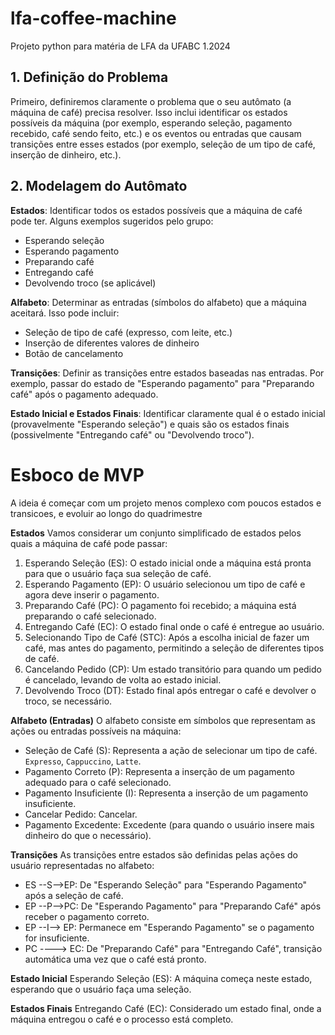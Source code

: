 # lfa-coffee-machine
Projeto python para matéria de LFA da UFABC 1.2024

## 1. Definição do Problema
Primeiro, definiremos claramente o problema que o seu autômato (a máquina de café) precisa resolver. Isso inclui identificar os estados possíveis da máquina (por exemplo, esperando seleção, pagamento recebido, café sendo feito, etc.) e os eventos ou entradas que causam transições entre esses estados (por exemplo, seleção de um tipo de café, inserção de dinheiro, etc.).

## 2. Modelagem do Autômato
**Estados**: Identificar todos os estados possíveis que a máquina de café pode ter. Alguns exemplos sugeridos pelo grupo:

- Esperando seleção
- Esperando pagamento
- Preparando café
- Entregando café
- Devolvendo troco (se aplicável)
  
**Alfabeto**: Determinar as entradas (símbolos do alfabeto) que a máquina aceitará. Isso pode incluir:

- Seleção de tipo de café (expresso, com leite, etc.)
- Inserção de diferentes valores de dinheiro
- Botão de cancelamento

**Transições**: Definir as transições entre estados baseadas nas entradas. Por exemplo, passar do estado de "Esperando pagamento" para "Preparando café" após o pagamento adequado.

**Estado Inicial e Estados Finais**: Identificar claramente qual é o estado inicial (provavelmente "Esperando seleção") e quais são os estados finais (possivelmente "Entregando café" ou "Devolvendo troco").

# Esboco de MVP
A ideia é começar com um projeto menos complexo com poucos estados e transicoes, e evoluir ao longo do quadrimestre

**Estados**
Vamos considerar um conjunto simplificado de estados pelos quais a máquina de café pode passar:

1. Esperando Seleção (ES): O estado inicial onde a máquina está pronta para que o usuário faça sua seleção de café.
2. Esperando Pagamento (EP): O usuário selecionou um tipo de café e agora deve inserir o pagamento.
3. Preparando Café (PC): O pagamento foi recebido; a máquina está preparando o café selecionado.
4. Entregando Café (EC): O estado final onde o café é entregue ao usuário.
5. Selecionando Tipo de Café (STC): Após a escolha inicial de fazer um café, mas antes do pagamento, permitindo a seleção de diferentes tipos de café.
6. Cancelando Pedido (CP): Um estado transitório para quando um pedido é cancelado, levando de volta ao estado inicial.
7. Devolvendo Troco (DT): Estado final após entregar o café e devolver o troco, se necessário.

**Alfabeto (Entradas)**
O alfabeto consiste em símbolos que representam as ações ou entradas possíveis na máquina:

- Seleção de Café (S): Representa a ação de selecionar um tipo de café. `Expresso`, `Cappuccino`, `Latte`.
- Pagamento Correto (P): Representa a inserção de um pagamento adequado para o café selecionado.
- Pagamento Insuficiente (I): Representa a inserção de um pagamento insuficiente.
- Cancelar Pedido: Cancelar.
- Pagamento Excedente: Excedente (para quando o usuário insere mais dinheiro do que o necessário).

**Transições**
As transições entre estados são definidas pelas ações do usuário representadas no alfabeto:
- ES --S-->EP: De "Esperando Seleção" para "Esperando Pagamento" após a seleção de café.
- EP --P-->PC: De "Esperando Pagamento" para "Preparando Café" após receber o pagamento correto.
- EP --I--> EP: Permanece em "Esperando Pagamento" se o pagamento for insuficiente.
- PC ----> EC: De "Preparando Café" para "Entregando Café", transição automática uma vez que o café está pronto.

**Estado Inicial**
Esperando Seleção (ES): A máquina começa neste estado, esperando que o usuário faça uma seleção.

**Estados Finais**
Entregando Café (EC): Considerado um estado final, onde a máquina entregou o café e o processo está completo.
